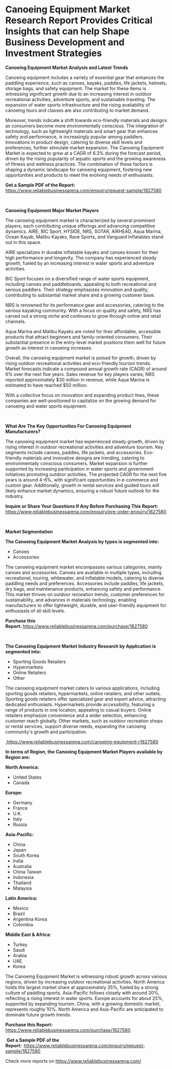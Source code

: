 <p><h1>Canoeing Equipment Market Research Report Provides Critical Insights that can help Shape Business Development and Investment Strategies</h1></p><p><strong>Canoeing Equipment Market Analysis and Latest Trends</strong></p>
<p><p>Canoeing equipment includes a variety of essential gear that enhances the paddling experience, such as canoes, kayaks, paddles, life jackets, helmets, storage bags, and safety equipment. The market for these items is witnessing significant growth due to an increasing interest in outdoor recreational activities, adventure sports, and sustainable traveling. The expansion of water sports infrastructure and the rising availability of canoeing tours and classes are also contributing to market demand.</p><p>Moreover, trends indicate a shift towards eco-friendly materials and designs as consumers become more environmentally conscious. The integration of technology, such as lightweight materials and smart gear that enhances safety and performance, is increasingly popular among paddlers. Innovations in product design, catering to diverse skill levels and preferences, further stimulate market expansion. The Canoeing Equipment Market is expected to grow at a CAGR of 6.3% during the forecast period, driven by the rising popularity of aquatic sports and the growing awareness of fitness and wellness practices. The combination of these factors is shaping a dynamic landscape for canoeing equipment, fostering new opportunities and products to meet the evolving needs of enthusiasts.</p></p>
<p><strong>Get a Sample PDF of the Report:&nbsp;</strong> <a href="https://www.reliablebusinessarena.com/enquiry/request-sample/1827580?utm_campaign=2262&utm_medium=2&utm_source=Github&utm_content=ia&utm_term=30012025&utm_id=canoeing-equipment">https://www.reliablebusinessarena.com/enquiry/request-sample/1827580</a></p>
<p>&nbsp;</p>
<p><strong>Canoeing Equipment Major Market Players</strong></p>
<p><p>The canoeing equipment market is characterized by several prominent players, each contributing unique offerings and advancing competitive dynamics. AIRE, BIC Sport, HYSIDE, NRS, SOTAR, AIRHEAD, Aqua Marina, Ocean Kayak, Malibu Kayaks, Rave Sports, and Vanguard Inflatables stand out in this space.</p><p>AIRE specializes in durable inflatable kayaks and canoes known for their high performance and longevity. The company has experienced steady growth, fueled by an increasing interest in water sports and adventure activities.</p><p>BIC Sport focuses on a diversified range of water sports equipment, including canoes and paddleboards, appealing to both recreational and serious paddlers. Their strategy emphasizes innovation and quality, contributing to substantial market share and a growing customer base.</p><p>NRS is renowned for its performance gear and accessories, catering to the serious kayaking community. With a focus on quality and safety, NRS has carved out a strong niche and continues to grow through online and retail channels.</p><p>Aqua Marina and Malibu Kayaks are noted for their affordable, accessible products that attract beginners and family-oriented consumers. Their substantial presence in the entry-level market positions them well for future growth as interest in canoeing increases.</p><p>Overall, the canoeing equipment market is poised for growth, driven by rising outdoor recreational activities and eco-friendly tourism trends. Market forecasts indicate a compound annual growth rate (CAGR) of around 6% over the next five years. Sales revenue for key players varies; NRS reported approximately $30 million in revenue, while Aqua Marina is estimated to have reached $50 million.</p><p>With a collective focus on innovation and expanding product lines, these companies are well-positioned to capitalize on the growing demand for canoeing and water sports equipment.</p></p>
<p>&nbsp;</p>
<p><strong>What Are The Key Opportunities For Canoeing Equipment Manufacturers?</strong></p>
<p><p>The canoeing equipment market has experienced steady growth, driven by rising interest in outdoor recreational activities and adventure tourism. Key segments include canoes, paddles, life jackets, and accessories. Eco-friendly materials and innovative designs are trending, catering to environmentally conscious consumers. Market expansion is further supported by increasing participation in water sports and government initiatives promoting outdoor activities. The projected CAGR for the next five years is around 4-6%, with significant opportunities in e-commerce and custom gear. Additionally, growth in rental services and guided tours will likely enhance market dynamics, ensuring a robust future outlook for the industry.</p></p>
<p><strong>Inquire or Share Your Questions If Any Before Purchasing This Report:</strong> <a href="https://www.reliablebusinessarena.com/enquiry/pre-order-enquiry/1827580?utm_campaign=2262&utm_medium=2&utm_source=Github&utm_content=ia&utm_term=30012025&utm_id=canoeing-equipment">https://www.reliablebusinessarena.com/enquiry/pre-order-enquiry/1827580</a></p>
<p>&nbsp;</p>
<p><strong>Market Segmentation</strong></p>
<p><strong>The Canoeing Equipment Market Analysis by types is segmented into:</strong></p>
<p><ul><li>Canoes</li><li>Accessories</li></ul></p>
<p><p>The canoeing equipment market encompasses various categories, mainly canoes and accessories. Canoes are available in multiple types, including recreational, touring, whitewater, and inflatable models, catering to diverse paddling needs and preferences. Accessories include paddles, life jackets, dry bags, and maintenance products, enhancing safety and performance. This market thrives on outdoor recreation trends, customer preferences for sustainability, and advances in materials technology, enabling manufacturers to offer lightweight, durable, and user-friendly equipment for enthusiasts of all skill levels.</p></p>
<p><strong>Purchase this Report:&nbsp;</strong><a href="https://www.reliablebusinessarena.com/purchase/1827580?utm_campaign=2262&utm_medium=2&utm_source=Github&utm_content=ia&utm_term=30012025&utm_id=canoeing-equipment">https://www.reliablebusinessarena.com/purchase/1827580</a></p>
<p>&nbsp;</p>
<p><strong>The Canoeing Equipment Market Industry Research by Application is segmented into:</strong></p>
<p><ul><li>Sporting Goods Retailers</li><li>Hypermarkets</li><li>Online Retailers</li><li>Other</li></ul></p>
<p><p>The canoeing equipment market caters to various applications, including sporting goods retailers, hypermarkets, online retailers, and other outlets. Sporting goods retailers offer specialized gear and expert advice, attracting dedicated enthusiasts. Hypermarkets provide accessibility, featuring a range of products in one location, appealing to casual buyers. Online retailers emphasize convenience and a wider selection, enhancing customer reach globally. Other markets, such as outdoor recreation shops or rental services, support diverse needs, expanding the canoeing community's growth and participation.</p></p>
<p><a href="https://www.reliablebusinessarena.com/canoeing-equipment-r1827580?utm_campaign=2262&utm_medium=2&utm_source=Github&utm_content=ia&utm_term=30012025&utm_id=canoeing-equipment">&nbsp;https://www.reliablebusinessarena.com/canoeing-equipment-r1827580</a></p>
<p><strong>In terms of Region, the Canoeing Equipment Market Players available by Region are:</strong></p>
<p>
    <p> <strong> North America: </strong>
        <ul>
            <li>United States</li>
            <li>Canada</li>
        </ul>
        </p> 
    <p> <strong> Europe: </strong>
        <ul>
            <li>Germany</li>
            <li>France</li>
            <li>U.K.</li>
            <li>Italy</li>
            <li>Russia</li>
        </ul>
        </p> 
    <p> <strong> Asia-Pacific: </strong>
        <ul>
            <li>China</li>
            <li>Japan</li>
            <li>South Korea</li>
            <li>India</li>
            <li>Australia</li>
            <li>China Taiwan</li>
            <li>Indonesia</li>
            <li>Thailand</li>
            <li>Malaysia</li>
        </ul>
        </p> 
    <p> <strong> Latin America: </strong>
        <ul>
            <li>Mexico</li>
            <li>Brazil</li>
            <li>Argentina Korea</li>
            <li>Colombia</li>
        </ul>
        </p> 
    <p> <strong> Middle East & Africa: </strong>
        <ul>
            <li>Turkey</li>
            <li>Saudi</li>
            <li>Arabia</li>
            <li>UAE</li>
            <li>Korea</li>
        </ul>
    </p>
    </p>
<p><p>The Canoeing Equipment Market is witnessing robust growth across various regions, driven by increasing outdoor recreational activities. North America holds the largest market share at approximately 35%, fueled by a strong culture of paddling sports. Asia-Pacific follows closely with around 30%, reflecting a rising interest in water sports. Europe accounts for about 25%, supported by expanding tourism. China, with a growing domestic market, represents roughly 10%. North America and Asia-Pacific are anticipated to dominate future growth trends.</p></p>
<p><strong>Purchase this Report: </strong><a href="https://www.reliablebusinessarena.com/purchase/1827580?utm_campaign=2262&utm_medium=2&utm_source=Github&utm_content=ia&utm_term=30012025&utm_id=canoeing-equipment">https://www.reliablebusinessarena.com/purchase/1827580</a></p>
<p>&nbsp;<strong>Get a Sample PDF of the Report:&nbsp;&nbsp;</strong><a href="https://www.reliablebusinessarena.com/enquiry/request-sample/1827580?utm_campaign=2262&utm_medium=2&utm_source=Github&utm_content=ia&utm_term=30012025&utm_id=canoeing-equipment">https://www.reliablebusinessarena.com/enquiry/request-sample/1827580</a></p>
<p><strong></strong></p>
<p>Check more reports on <a href="https://www.reliablebusinessarena.com/?utm_campaign=2262&utm_medium=2&utm_source=Github&utm_content=ia&utm_term=30012025&utm_id=canoeing-equipment">https://www.reliablebusinessarena.com/</a></p>